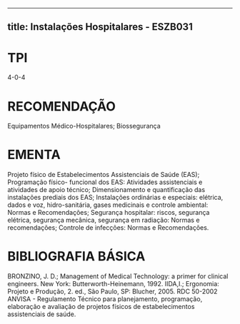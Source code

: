 
---
title: Instalações Hospitalares - ESZB031 
---

# TPI

4-0-4

# RECOMENDAÇÃO

Equipamentos Médico-Hospitalares; Biossegurança

# EMENTA

Projeto físico de Estabelecimentos Assistenciais de Saúde (EAS); Programação físico- funcional dos EAS: Atividades assistenciais e atividades de apoio técnico; Dimensionamento e quantificação das instalações prediais dos EAS; Instalações ordinárias e especiais: elétrica, dados e voz, hidro-sanitária, gases medicinais e controle ambiental: Normas e Recomendações; Segurança hospitalar: riscos, segurança elétrica, segurança mecânica, segurança em radiação: Normas e recomendações; Controle de infecções: Normas e Recomendações.

# BIBLIOGRAFIA BÁSICA

BRONZINO, J. D.; Management of Medical Technology: a primer for clinical engineers. New York: Butterworth-Heinemann, 1992.
IIDA,I.; Ergonomia: Projeto e Produção, 2. ed., São Paulo, SP: Blucher, 2005.
RDC 50-2002 ANVISA - Regulamento Técnico para planejamento, programação, elaboração e avaliação de projetos físicos de estabelecimentos assistenciais de saúde.
        
